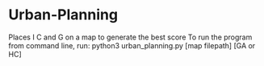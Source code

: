# Urban-Planning
Places I C and G on a map to generate the best score
To run the program from command line, run: python3 urban_planning.py [map filepath] [GA or HC]
